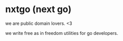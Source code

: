 # nxtgo (next go)

we are public domain lovers. <3

we write free as in freedom utilities for go developers.
